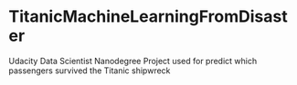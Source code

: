 # TitanicMachineLearningFromDisaster
Udacity Data Scientist Nanodegree Project used for predict which passengers survived the Titanic shipwreck
